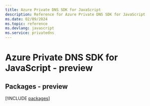 ```yaml
---
title: Azure Private DNS SDK for JavaScript
description: Reference for Azure Private DNS SDK for JavaScript
ms.date: 02/09/2024
ms.topic: reference
ms.devlang: javascript
ms.service: privatedns
---
```

# Azure Private DNS SDK for JavaScript - preview
## Packages - preview
[!INCLUDE [packages](private-dns-index.md)]